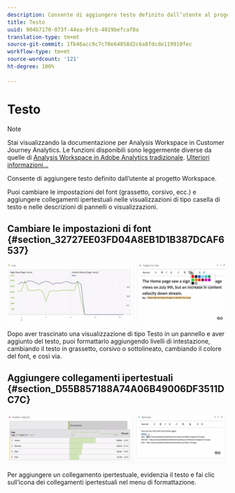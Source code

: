 ```yaml
---
description: Consente di aggiungere testo definito dall’utente al progetto Workspace.
title: Testo
uuid: 904b7170-073f-44ea-9fcb-4019befcaf8a
translation-type: tm+mt
source-git-commit: 1fb46acc9c7c70e64058d2c6a8fdcde119910fec
workflow-type: tm+mt
source-wordcount: '121'
ht-degree: 100%

---
```



# Testo

>[!NOTE]
>
>Stai visualizzando la documentazione per Analysis Workspace in Customer Journey Analytics. Le funzioni disponibili sono leggermente diverse da quelle di [Analysis Workspace in Adobe Analytics tradizionale](https://docs.adobe.com/content/help/it-IT/analytics/analyze/analysis-workspace/home.html). [Ulteriori informazioni...](/help/getting-started/cja-aa.md)

Consente di aggiungere testo definito dall’utente al progetto Workspace.

Puoi cambiare le impostazioni del font (grassetto, corsivo, ecc.) e aggiungere collegamenti ipertestuali nelle visualizzazioni di tipo casella di testo e nelle descrizioni di pannelli o visualizzazioni.

## Cambiare le impostazioni di font {#section_32727EE03FD04A8EB1D1B387DCAF6537}

![](assets/rich-text1.png)

Dopo aver trascinato una visualizzazione di tipo Testo in un pannello e aver aggiunto del testo, puoi formattarlo aggiungendo livelli di intestazione, cambiando il testo in grassetto, corsivo o sottolineato, cambiando il colore del font, e così via.

## Aggiungere collegamenti ipertestuali {#section_D55B857188A74A06B49006DF3511DC7C}

![](assets/rich-text2.png)

Per aggiungere un collegamento ipertestuale, evidenzia il testo e fai clic sull’icona dei collegamenti ipertestuali nel menu di formattazione.
